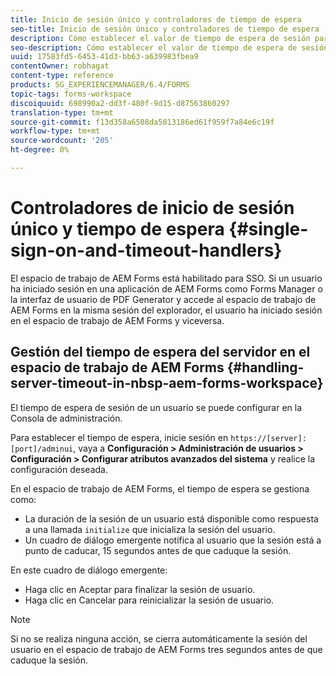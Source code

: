 ```yaml
---
title: Inicio de sesión único y controladores de tiempo de espera
seo-title: Inicio de sesión único y controladores de tiempo de espera
description: Cómo establecer el valor de tiempo de espera de sesión para el espacio de trabajo de AEM Forms.
seo-description: Cómo establecer el valor de tiempo de espera de sesión para el espacio de trabajo de AEM Forms.
uuid: 17583fd5-6453-41d3-bb63-a639983fbea9
contentOwner: robhagat
content-type: reference
products: SG_EXPERIENCEMANAGER/6.4/FORMS
topic-tags: forms-workspace
discoiquuid: 698990a2-dd3f-480f-9d15-d87563860297
translation-type: tm+mt
source-git-commit: f13d358a6508da5813186ed61f959f7a84e6c19f
workflow-type: tm+mt
source-wordcount: '205'
ht-degree: 0%

---
```



# Controladores de inicio de sesión único y tiempo de espera {#single-sign-on-and-timeout-handlers}

El espacio de trabajo de AEM Forms está habilitado para SSO. Si un usuario ha iniciado sesión en una aplicación de AEM Forms como Forms Manager o la interfaz de usuario de PDF Generator y accede al espacio de trabajo de AEM Forms en la misma sesión del explorador, el usuario ha iniciado sesión en el espacio de trabajo de AEM Forms y viceversa.

## Gestión del tiempo de espera del servidor en el espacio de trabajo de AEM Forms {#handling-server-timeout-in-nbsp-aem-forms-workspace}

El tiempo de espera de sesión de un usuario se puede configurar en la Consola de administración.

Para establecer el tiempo de espera, inicie sesión en `https://[server]:[port]/adminui`, vaya a **Configuración > Administración de usuarios > Configuración > Configurar atributos avanzados del sistema** y realice la configuración deseada.

En el espacio de trabajo de AEM Forms, el tiempo de espera se gestiona como:

* La duración de la sesión de un usuario está disponible como respuesta a una llamada `initialize` que inicializa la sesión del usuario.
* Un cuadro de diálogo emergente notifica al usuario que la sesión está a punto de caducar, 15 segundos antes de que caduque la sesión.

En este cuadro de diálogo emergente:

* Haga clic en Aceptar para finalizar la sesión de usuario.
* Haga clic en Cancelar para reinicializar la sesión de usuario.

>[!NOTE]
>
>Si no se realiza ninguna acción, se cierra automáticamente la sesión del usuario en el espacio de trabajo de AEM Forms tres segundos antes de que caduque la sesión.
